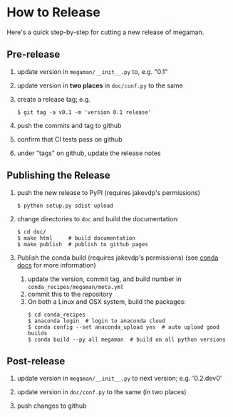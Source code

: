 # How to Release

Here's a quick step-by-step for cutting a new release of megaman.

## Pre-release

1. update version in ``megaman/__init__.py`` to, e.g. "0.1"

2. update version in **two places** in ``doc/conf.py`` to the same

3. create a release tag; e.g.
   ```
   $ git tag -a v0.1 -m 'version 0.1 release'
   ```

4. push the commits and tag to github

5. confirm that CI tests pass on github

6. under "tags" on github, update the release notes


## Publishing the Release

1. push the new release to PyPI (requires jakevdp's permissions)
   ```
   $ python setup.py sdist upload
   ```

2. change directories to ``doc`` and build the documentation:
   ```
   $ cd doc/
   $ make html     # build documentation
   $ make publish  # publish to github pages
   ```

3. Publish the conda build (requires jakevdp's permissions)
   (see [conda docs](http://conda.pydata.org/docs/build_tutorials/pkgs2.html) for more information)

    1. update the version, commit tag, and build number in ``conda_recipes/megaman/meta.yml``
    2. commit this to the repository
    3. On both a Linux and OSX system, build the packages:
       ```
       $ cd conda_recipes
       $ anaconda login  # login to anaconda cloud
       $ conda config --set anaconda_upload yes  # auto upload good builds
       $ conda build --py all megaman  # build on all python versions
       ```

## Post-release

1. update version in ``megaman/__init__.py`` to next version; e.g. '0.2.dev0'

2. update version in ``doc/conf.py`` to the same (in two places)

3. push changes to github
